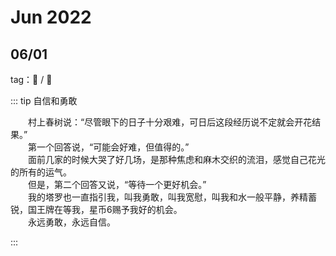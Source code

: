 # Jun 2022


## 06/01

tag：:feet: / :sparkler:

::: tip 自信和勇敢

&emsp;&emsp;村上春树说：“尽管眼下的日子十分艰难，可日后这段经历说不定就会开花结果。”  
&emsp;&emsp;第一个回答说，“可能会好难，但值得的。”   
&emsp;&emsp;面前几家的时候大哭了好几场，是那种焦虑和麻木交织的流泪，感觉自己花光的所有的运气。  
&emsp;&emsp;但是，第二个回答又说，“等待一个更好机会。”  
&emsp;&emsp;我的塔罗也一直指引我，叫我勇敢，叫我宽慰，叫我和水一般平静，养精蓄锐，国王牌在等我，星币6赐予我好的机会。  
&emsp;&emsp;永远勇敢，永远自信。

::: 


